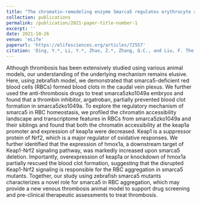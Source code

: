```yaml
---
title: "The chromatin-remodeling enzyme Smarca5 regulates erythrocyte aggregation via Keap1-Nrf2 signaling."
collection: publications
permalink: /publication/2021-paper-title-number-1
excerpt: ''
date: 2021-10-26
venue: 'eLife'
paperurl: 'https://elifesciences.org/articles/72557'
citation: 'Ding, Y.*, Li, Y.*, Zhao, Z.*, Zhang, Q.C., and Liu, F. The chromatin-remodeling enzyme Smarca5 regulates erythrocyte aggregation via Keap1-Nrf2 signaling. eLife 10, e72557 (2021).'
---
```


Although thrombosis has been extensively studied using various animal models, our understanding of the underlying mechanism remains elusive. Here, using zebrafish model, we demonstrated that smarca5-deficient red blood cells (RBCs) formed blood clots in the caudal vein plexus. We further used the anti-thrombosis drugs to treat smarca5zko1049a embryos and found that a thrombin inhibitor, argatroban, partially prevented blood clot formation in smarca5zko1049a. To explore the regulatory mechanism of smarca5 in RBC homeostasis, we profiled the chromatin accessibility landscape and transcriptome features in RBCs from smarca5zko1049a and their siblings and found that both the chromatin accessibility at the keap1a promoter and expression of keap1a were decreased. Keap1 is a suppressor protein of Nrf2, which is a major regulator of oxidative responses. We further identified that the expression of hmox1a, a downstream target of Keap1-Nrf2 signaling pathway, was markedly increased upon smarca5 deletion. Importantly, overexpression of keap1a or knockdown of hmox1a partially rescued the blood clot formation, suggesting that the disrupted Keap1-Nrf2 signaling is responsible for the RBC aggregation in smarca5 mutants. Together, our study using zebrafish smarca5 mutants characterizes a novel role for smarca5 in RBC aggregation, which may provide a new venous thrombosis animal model to support drug screening and pre-clinical therapeutic assessments to treat thrombosis.
